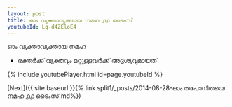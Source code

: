 ```yaml
---
layout: post
title: ഓം വ്യക്താവ്യക്തായ നമഹ ൧൧ ടൈംസ്
youtubeId: Lq-d4ZEloE4
---
```

 
 
 ഓം വ്യക്താവ്യക്തായ നമഹ 
 
 -  ഭക്തർക്ക് വ്യക്തവും മറ്റുള്ളവർക്ക് അദൃശ്യവുമായത് 
 
  
 
  
 
 
 
 
 
 


{% include youtubePlayer.html id=page.youtubeId %}
 
[Next]({{ site.baseurl }}{% link  split1/_posts/2014-08-28-ഓം തപോനിതയെ നമഹ ൧൧ ടൈംസ്.md%})
 
